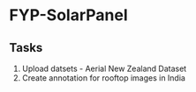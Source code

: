 # FYP-SolarPanel

## Tasks
1) Upload datsets - Aerial New Zealand Dataset
2) Create annotation for rooftop images in India
